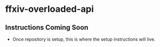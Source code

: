 # ffxiv-overloaded-api

## Instructions Coming Soon
 - Once repository is setup, this is where the setup instructions will live.